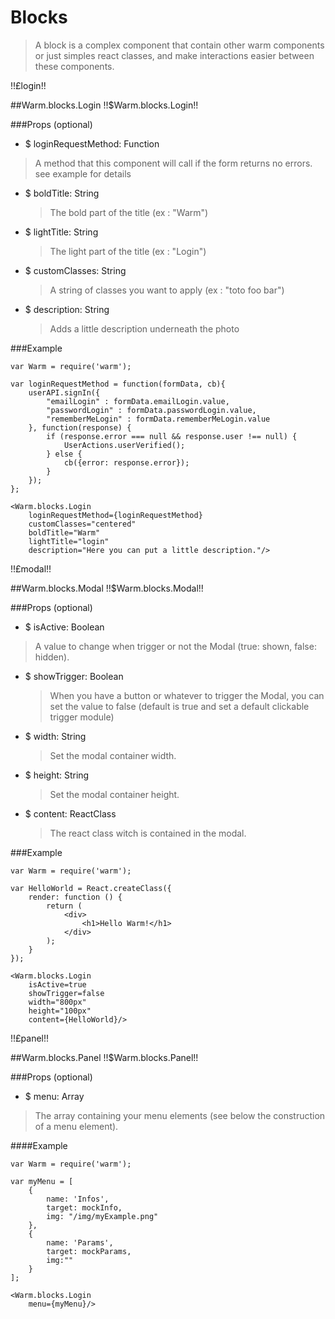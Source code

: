 # Blocks
> A block is a complex component that contain other warm components or just simples react classes, and make interactions easier between these components.

!!£login!!

##Warm.blocks.Login !!$Warm.blocks.Login!!

###Props (optional)
- $ loginRequestMethod: Function

> A method that this component will call if the form returns no errors. see example for details

- $ boldTitle: String

  > The bold part of the title (ex : "Warm")

- $ lightTitle: String

  > The light part of the title (ex : "Login")

- $ customClasses: String

  > A string of classes you want to apply (ex : "toto foo bar")

- $ description: String

  > Adds a little description underneath the photo

###Example

```
var Warm = require('warm');

var loginRequestMethod = function(formData, cb){
    userAPI.signIn({
        "emailLogin" : formData.emailLogin.value,
        "passwordLogin" : formData.passwordLogin.value,
        "rememberMeLogin" : formData.rememberMeLogin.value
    }, function(response) {
        if (response.error === null && response.user !== null) {
            UserActions.userVerified();
        } else {
            cb({error: response.error});
        }
    });
};

<Warm.blocks.Login
    loginRequestMethod={loginRequestMethod}
    customClasses="centered"
    boldTitle="Warm"
    lightTitle="login"
    description="Here you can put a little description."/>
```

!!£modal!!

##Warm.blocks.Modal !!$Warm.blocks.Modal!!

###Props (optional)
- $ isActive: Boolean

> A value to change when trigger or not the Modal (true: shown, false: hidden).

- $ showTrigger: Boolean

  > When you have a button or whatever to trigger the Modal, you can set the value to false (default is true and set a default clickable trigger module)

- $ width: String

  > Set the modal container width.

- $ height: String

  > Set the modal container height.

- $ content: ReactClass

  > The react class witch is contained in the modal.

###Example

```
var Warm = require('warm');

var HelloWorld = React.createClass({
    render: function () {
        return (
            <div>
                <h1>Hello Warm!</h1>
            </div>
        );
    }
});

<Warm.blocks.Login
    isActive=true
    showTrigger=false
    width="800px"
    height="100px"
    content={HelloWorld}/>
```


!!£panel!!

##Warm.blocks.Panel !!$Warm.blocks.Panel!!

###Props (optional)
- $ menu: Array

> The array containing your menu elements (see below the construction of a menu element).

####Example

```
var Warm = require('warm');

var myMenu = [
    {
        name: 'Infos',
        target: mockInfo,
        img: "/img/myExample.png"
    },
    {
        name: 'Params',
        target: mockParams,
        img:""
    }
];

<Warm.blocks.Login
    menu={myMenu}/>
```
